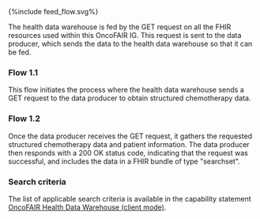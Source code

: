<div>{%include feed_flow.svg%}</div>

The health data warehouse is fed by the GET request on all the FHIR resources used within this OncoFAIR IG. This request is sent to the data producer, which sends the data to the health data warehouse so that it can be fed.

### Flow 1.1

This flow initiates the process where the health data warehouse sends a GET request to the data producer to obtain structured chemotherapy data.

### Flow 1.2

Once the data producer receives the GET request, it gathers the requested structured chemotherapy data and patient information. The data producer then responds with a 200 OK status code, indicating that the request was successful, and includes the data in a FHIR bundle of type "searchset".

### Search criteria

The list of applicable search criteria is available in the capability statement [OncoFAIR Health Data Warehouse (client mode)](CapabilityStatement-oncofair-health-data-warehouse.html#rest2).